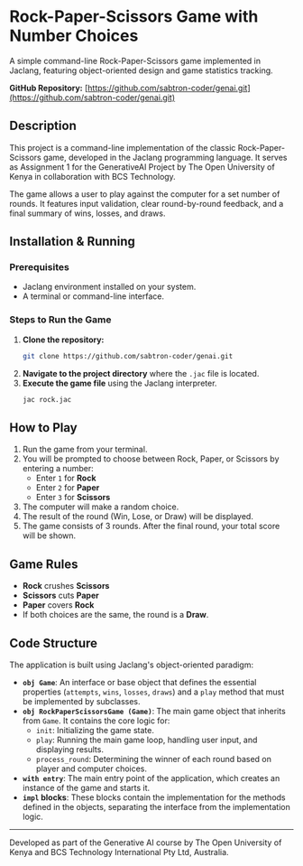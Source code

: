 # Rock-Paper-Scissors Game with Number Choices

A simple command-line Rock-Paper-Scissors game implemented in Jaclang, featuring object-oriented design and game statistics tracking.

**GitHub Repository:** [https://github.com/sabtron-coder/genai.git](https://github.com/sabtron-coder/genai.git)

## Description

This project is a command-line implementation of the classic Rock-Paper-Scissors game, developed in the Jaclang programming language. It serves as Assignment 1 for the GenerativeAI Project by The Open University of Kenya in collaboration with BCS Technology.

The game allows a user to play against the computer for a set number of rounds. It features input validation, clear round-by-round feedback, and a final summary of wins, losses, and draws.

## Installation & Running

### Prerequisites
- Jaclang environment installed on your system.
- A terminal or command-line interface.

### Steps to Run the Game
1.  **Clone the repository:**
    ```bash
    git clone https://github.com/sabtron-coder/genai.git
    ```
2.  **Navigate to the project directory** where the `.jac` file is located.
3.  **Execute the game file** using the Jaclang interpreter.
    ```bash
    jac rock.jac
    ```

## How to Play

1.  Run the game from your terminal.
2.  You will be prompted to choose between Rock, Paper, or Scissors by entering a number:
    -   Enter `1` for **Rock**
    -   Enter `2` for **Paper**
    -   Enter `3` for **Scissors**
3.  The computer will make a random choice.
4.  The result of the round (Win, Lose, or Draw) will be displayed.
5.  The game consists of 3 rounds. After the final round, your total score will be shown.

## Game Rules

-   **Rock** crushes **Scissors**
-   **Scissors** cuts **Paper**
-   **Paper** covers **Rock**
-   If both choices are the same, the round is a **Draw**.

## Code Structure

The application is built using Jaclang's object-oriented paradigm:

-   **`obj Game`**: An interface or base object that defines the essential properties (`attempts`, `wins`, `losses`, `draws`) and a `play` method that must be implemented by subclasses.
-   **`obj RockPaperScissorsGame (Game)`**: The main game object that inherits from `Game`. It contains the core logic for:
    -   `init`: Initializing the game state.
    -   `play`: Running the main game loop, handling user input, and displaying results.
    -   `process_round`: Determining the winner of each round based on player and computer choices.
-   **`with entry`**: The main entry point of the application, which creates an instance of the game and starts it.
-   **`impl` blocks**: These blocks contain the implementation for the methods defined in the objects, separating the interface from the implementation logic.

---

Developed as part of the Generative AI course by The Open University of Kenya and BCS Technology International Pty Ltd, Australia.